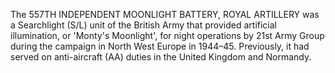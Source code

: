 The 557TH INDEPENDENT MOONLIGHT BATTERY, ROYAL ARTILLERY was a Searchlight (S/L) unit of the British Army that provided artificial illumination, or 'Monty's Moonlight', for night operations by 21st Army Group during the campaign in North West Europe in 1944–45. Previously, it had served on anti-aircraft (AA) duties in the United Kingdom and Normandy.
